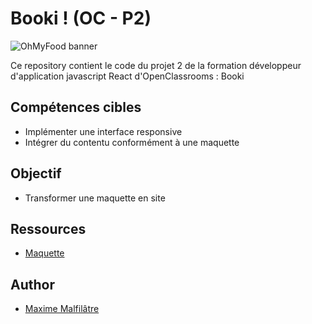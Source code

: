 # Booki ! (OC - P2)

![OhMyFood banner](https://user.oc-static.com/upload/2022/06/22/16559011566667_FR_1117_P4_Banner-Ohmyfood.png)

Ce repository contient le code du projet 2 de la formation développeur d'application javascript React d'OpenClassrooms : Booki

## Compétences cibles

- Implémenter une interface responsive
- Intégrer du contentu conformément à une maquette

## Objectif

- Transformer une maquette en site


## Ressources

-   [Maquette](https://www.figma.com/file/LzrrVGPWxLm6RLe0MVft81/Maquettes-Booki-(desktop%2C-mobile%2C-tablette)-(Copy)?type=design&mode=design&t=Drflr90VtWJBtAPH-0)

## Author

-   [Maxime Malfilâtre](https://www.github.com/maxew33)